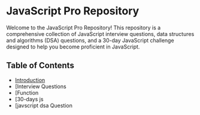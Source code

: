 # JavaScript Pro Repository

Welcome to the JavaScript Pro Repository! This repository is a comprehensive collection of JavaScript interview questions, data structures and algorithms (DSA) questions, and a 30-day JavaScript challenge designed to help you become proficient in JavaScript.

## Table of Contents

- [Introduction](#introduction)
- [Interview Questions
- [Function
- [30-days js
- [javscript dsa Question 
